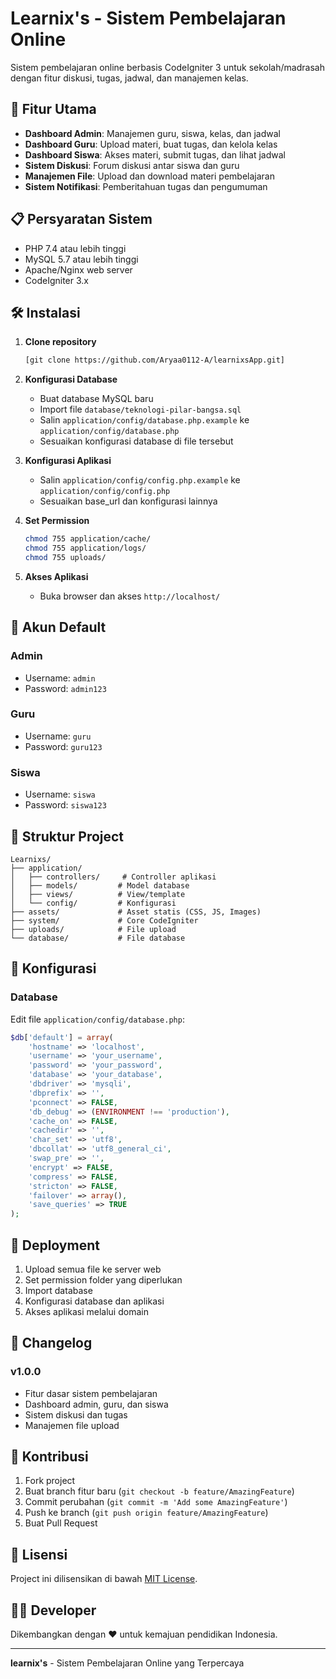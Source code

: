 # Learnix's - Sistem Pembelajaran Online

Sistem pembelajaran online berbasis CodeIgniter 3 untuk sekolah/madrasah dengan fitur diskusi, tugas, jadwal, dan manajemen kelas.

## 🚀 Fitur Utama

- **Dashboard Admin**: Manajemen guru, siswa, kelas, dan jadwal
- **Dashboard Guru**: Upload materi, buat tugas, dan kelola kelas
- **Dashboard Siswa**: Akses materi, submit tugas, dan lihat jadwal
- **Sistem Diskusi**: Forum diskusi antar siswa dan guru
- **Manajemen File**: Upload dan download materi pembelajaran
- **Sistem Notifikasi**: Pemberitahuan tugas dan pengumuman

## 📋 Persyaratan Sistem

- PHP 7.4 atau lebih tinggi
- MySQL 5.7 atau lebih tinggi
- Apache/Nginx web server
- CodeIgniter 3.x

## 🛠️ Instalasi

1. **Clone repository**
   ```bash
   [git clone https://github.com/Aryaa0112-A/learnixsApp.git]
   ```

2. **Konfigurasi Database**
   - Buat database MySQL baru
   - Import file `database/teknologi-pilar-bangsa.sql`
   - Salin `application/config/database.php.example` ke `application/config/database.php`
   - Sesuaikan konfigurasi database di file tersebut

3. **Konfigurasi Aplikasi**
   - Salin `application/config/config.php.example` ke `application/config/config.php`
   - Sesuaikan base_url dan konfigurasi lainnya

4. **Set Permission**
   ```bash
   chmod 755 application/cache/
   chmod 755 application/logs/
   chmod 755 uploads/
   ```

5. **Akses Aplikasi**
   - Buka browser dan akses `http://localhost/`

## 👥 Akun Default

### Admin
- Username: `admin`
- Password: `admin123`

### Guru
- Username: `guru`
- Password: `guru123`

### Siswa
- Username: `siswa`
- Password: `siswa123`

## 📁 Struktur Project

```
Learnixs/
├── application/
│   ├── controllers/     # Controller aplikasi
│   ├── models/         # Model database
│   ├── views/          # View/template
│   └── config/         # Konfigurasi
├── assets/             # Asset statis (CSS, JS, Images)
├── system/             # Core CodeIgniter
├── uploads/            # File upload
└── database/           # File database
```

## 🔧 Konfigurasi

### Database
Edit file `application/config/database.php`:
```php
$db['default'] = array(
    'hostname' => 'localhost',
    'username' => 'your_username',
    'password' => 'your_password',
    'database' => 'your_database',
    'dbdriver' => 'mysqli',
    'dbprefix' => '',
    'pconnect' => FALSE,
    'db_debug' => (ENVIRONMENT !== 'production'),
    'cache_on' => FALSE,
    'cachedir' => '',
    'char_set' => 'utf8',
    'dbcollat' => 'utf8_general_ci',
    'swap_pre' => '',
    'encrypt' => FALSE,
    'compress' => FALSE,
    'stricton' => FALSE,
    'failover' => array(),
    'save_queries' => TRUE
);
```

## 🚀 Deployment

1. Upload semua file ke server web
2. Set permission folder yang diperlukan
3. Import database
4. Konfigurasi database dan aplikasi
5. Akses aplikasi melalui domain

## 📝 Changelog

### v1.0.0
- Fitur dasar sistem pembelajaran
- Dashboard admin, guru, dan siswa
- Sistem diskusi dan tugas
- Manajemen file upload

## 🤝 Kontribusi

1. Fork project
2. Buat branch fitur baru (`git checkout -b feature/AmazingFeature`)
3. Commit perubahan (`git commit -m 'Add some AmazingFeature'`)
4. Push ke branch (`git push origin feature/AmazingFeature`)
5. Buat Pull Request

## 📄 Lisensi

Project ini dilisensikan di bawah [MIT License](LICENSE).

## 👨‍💻 Developer

Dikembangkan dengan ❤️ untuk kemajuan pendidikan Indonesia.

---

**learnix's** - Sistem Pembelajaran Online yang Terpercaya 
